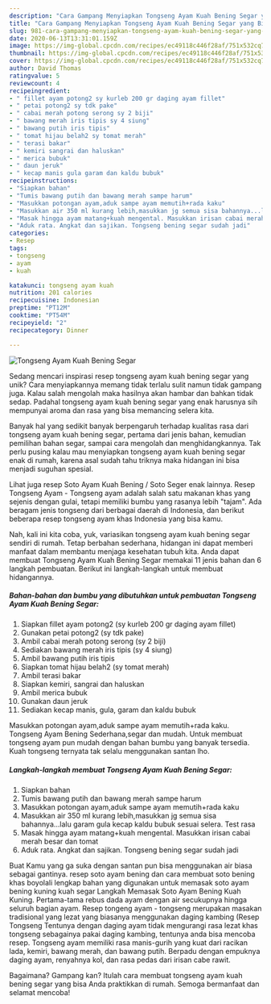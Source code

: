 ```yaml
---
description: "Cara Gampang Menyiapkan Tongseng Ayam Kuah Bening Segar yang Bisa Manjain Lidah"
title: "Cara Gampang Menyiapkan Tongseng Ayam Kuah Bening Segar yang Bisa Manjain Lidah"
slug: 981-cara-gampang-menyiapkan-tongseng-ayam-kuah-bening-segar-yang-bisa-manjain-lidah
date: 2020-06-13T13:31:01.159Z
image: https://img-global.cpcdn.com/recipes/ec49118c446f28af/751x532cq70/tongseng-ayam-kuah-bening-segar-foto-resep-utama.jpg
thumbnail: https://img-global.cpcdn.com/recipes/ec49118c446f28af/751x532cq70/tongseng-ayam-kuah-bening-segar-foto-resep-utama.jpg
cover: https://img-global.cpcdn.com/recipes/ec49118c446f28af/751x532cq70/tongseng-ayam-kuah-bening-segar-foto-resep-utama.jpg
author: David Thomas
ratingvalue: 5
reviewcount: 4
recipeingredient:
- " fillet ayam potong2 sy kurleb 200 gr daging ayam fillet"
- " petai potong2 sy tdk pake"
- " cabai merah potong serong sy 2 biji"
- " bawang merah iris tipis sy 4 siung"
- " bawang putih iris tipis"
- " tomat hijau belah2 sy tomat merah"
- " terasi bakar"
- " kemiri sangrai dan haluskan"
- " merica bubuk"
- " daun jeruk"
- " kecap manis gula garam dan kaldu bubuk"
recipeinstructions:
- "Siapkan bahan"
- "Tumis bawang putih dan bawang merah sampe harum"
- "Masukkan potongan ayam,aduk sampe ayam memutih+rada kaku"
- "Masukkan air 350 ml kurang lebih,masukkan jg semua sisa bahannya...lalu garam gula kecap kaldu bubuk sesuai selera. Test rasa"
- "Masak hingga ayam matang+kuah mengental. Masukkan irisan cabai merah besar dan tomat"
- "Aduk rata. Angkat dan sajikan. Tongseng bening segar sudah jadi"
categories:
- Resep
tags:
- tongseng
- ayam
- kuah

katakunci: tongseng ayam kuah 
nutrition: 201 calories
recipecuisine: Indonesian
preptime: "PT12M"
cooktime: "PT54M"
recipeyield: "2"
recipecategory: Dinner

---
```



![Tongseng Ayam Kuah Bening Segar](https://img-global.cpcdn.com/recipes/ec49118c446f28af/751x532cq70/tongseng-ayam-kuah-bening-segar-foto-resep-utama.jpg)

Sedang mencari inspirasi resep tongseng ayam kuah bening segar yang unik? Cara menyiapkannya memang tidak terlalu sulit namun tidak gampang juga. Kalau salah mengolah maka hasilnya akan hambar dan bahkan tidak sedap. Padahal tongseng ayam kuah bening segar yang enak harusnya sih mempunyai aroma dan rasa yang bisa memancing selera kita.

Banyak hal yang sedikit banyak berpengaruh terhadap kualitas rasa dari tongseng ayam kuah bening segar, pertama dari jenis bahan, kemudian pemilihan bahan segar, sampai cara mengolah dan menghidangkannya. Tak perlu pusing kalau mau menyiapkan tongseng ayam kuah bening segar enak di rumah, karena asal sudah tahu triknya maka hidangan ini bisa menjadi suguhan spesial.

Lihat juga resep Soto Ayam Kuah Bening / Soto Seger enak lainnya. Resep Tongseng Ayam - Tongseng ayam adalah salah satu makanan khas yang sejenis dengan gulai, tetapi memiliki bumbu yang rasanya lebih &#34;tajam&#34;. Ada beragam jenis tongseng dari berbagai daerah di Indonesia, dan berikut beberapa resep tongseng ayam khas Indonesia yang bisa kamu.


Nah, kali ini kita coba, yuk, variasikan tongseng ayam kuah bening segar sendiri di rumah. Tetap berbahan sederhana, hidangan ini dapat memberi manfaat dalam membantu menjaga kesehatan tubuh kita. Anda dapat membuat Tongseng Ayam Kuah Bening Segar memakai 11 jenis bahan dan 6 langkah pembuatan. Berikut ini langkah-langkah untuk membuat hidangannya.

<!--inarticleads1-->

##### Bahan-bahan dan bumbu yang dibutuhkan untuk pembuatan Tongseng Ayam Kuah Bening Segar:

1. Siapkan  fillet ayam potong2 (sy kurleb 200 gr daging ayam fillet)
1. Gunakan  petai potong2 (sy tdk pake)
1. Ambil  cabai merah potong serong (sy 2 biji)
1. Sediakan  bawang merah iris tipis (sy 4 siung)
1. Ambil  bawang putih iris tipis
1. Siapkan  tomat hijau belah2 (sy tomat merah)
1. Ambil  terasi bakar
1. Siapkan  kemiri, sangrai dan haluskan
1. Ambil  merica bubuk
1. Gunakan  daun jeruk
1. Sediakan  kecap manis, gula, garam dan kaldu bubuk


Masukkan potongan ayam,aduk sampe ayam memutih+rada kaku. Tongseng Ayam Bening Sederhana,segar dan mudah. Untuk membuat tongseng ayam pun mudah dengan bahan bumbu yang banyak tersedia. Kuah tongseng ternyata tak selalu menggunakan santan lho. 

<!--inarticleads2-->

##### Langkah-langkah membuat Tongseng Ayam Kuah Bening Segar:

1. Siapkan bahan
1. Tumis bawang putih dan bawang merah sampe harum
1. Masukkan potongan ayam,aduk sampe ayam memutih+rada kaku
1. Masukkan air 350 ml kurang lebih,masukkan jg semua sisa bahannya...lalu garam gula kecap kaldu bubuk sesuai selera. Test rasa
1. Masak hingga ayam matang+kuah mengental. Masukkan irisan cabai merah besar dan tomat
1. Aduk rata. Angkat dan sajikan. Tongseng bening segar sudah jadi


Buat Kamu yang ga suka dengan santan pun bisa menggunakan air biasa sebagai gantinya. resep soto ayam bening dan cara membuat soto bening khas boyolali lengkap bahan yang digunakan untuk memasak soto ayam bening kuning kuah segar Langkah Memasak Soto Ayam Bening Kuah Kuning. Pertama-tama rebus dada ayam dengan air secukupnya hingga seluruh bagian ayam. Resep tongeng ayam - tongseng merupakan masakan tradisional yang lezat yang biasanya menggunakan daging kambing (Resep Tongseng Tentunya dengan daging ayam tidak mengurangi rasa lezat khas tongseng sebagainya pakai daging kambing, tentunya anda bisa mencoba resep. Tongseng ayam memiliki rasa manis-gurih yang kuat dari racikan lada, kemiri, bawang merah, dan bawang putih. Berpadu dengan empuknya daging ayam, renyahnya kol, dan rasa pedas dari irisan cabe rawit. 

Bagaimana? Gampang kan? Itulah cara membuat tongseng ayam kuah bening segar yang bisa Anda praktikkan di rumah. Semoga bermanfaat dan selamat mencoba!
